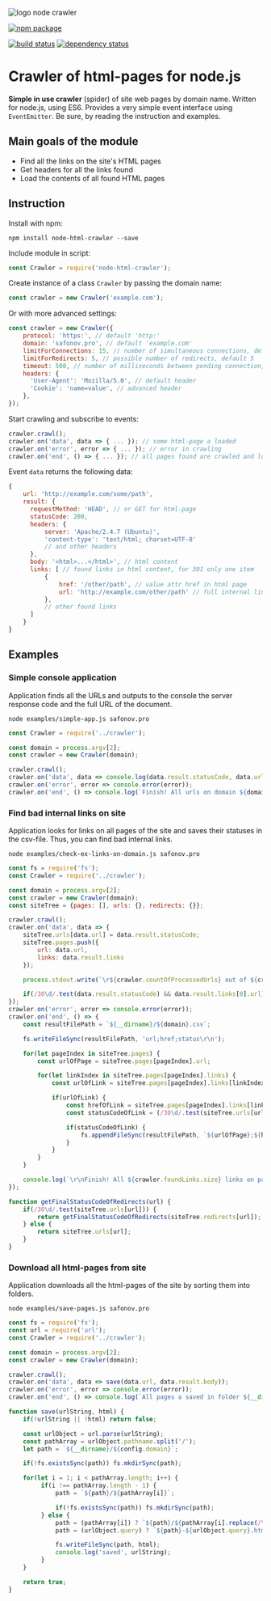 ![logo node crawler](./logo.png)


[![npm package](https://nodei.co/npm/node-html-crawler.png?downloads=true&downloadRank=true&stars=true)](https://www.npmjs.com/package/node-html-crawler)

[![build status](https://api.travis-ci.org/safonovpro/node-html-crawler.svg?branch=master)](https://travis-ci.org/safonovpro/node-html-crawler)
[![dependency status](https://david-dm.org/safonovpro/node-html-crawler/status.svg)](https://david-dm.org/safonovpro/node-html-crawler)

# Crawler of html-pages for node.js

**Simple in use crawler** (spider) of site web pages by domain name.
Written for node.js, using ES6.
Provides a very simple event interface using `EventEmitter`.
Be sure, by reading the instruction and examples.

## Main goals of the module

* Find all the links on the site's HTML pages
* Get headers for all the links found
* Load the contents of all found HTML pages

## Instruction

Install with npm:

    npm install node-html-crawler --save

Include module in script:

```js
const Crawler = require('node-html-crawler');
```

Create instance of a class `Crawler` by passing the domain name:

```js
const crawler = new Crawler('example.com');
```

Or with more advanced settings:

```js
const crawler = new Crawler({
    protocol: 'https:', // default 'http:'
    domain: 'safonov.pro', // default 'example.com'
    limitForConnections: 15, // number of simultaneous connections, default 10
    limitForRedirects: 5, // possible number of redirects, default 5
    timeout: 500, // number of milliseconds between pending connection, default 300
    headers: {
      'User-Agent': 'Mozilla/5.0', // default header
      'Cookie': 'name=value', // advanced header
    },
});
```

Start crawling and subscribe to events:

```js
crawler.crawl();
crawler.on('data', data => { ... }); // some html-page a loaded
crawler.on('error', error => { ... }); // error in crawling
crawler.on('end', () => { ... }); // all pages found are crawled and loaded
```
    
Event `data` returns the following data:

```js
{
    url: 'http://example.com/some/path',
    result: {
      requestMethod: 'HEAD', // or GET for html-page
      statusCode: 200,
      headers: {
          server: 'Apache/2.4.7 (Ubuntu)',
          'content-type': 'text/html; charset=UTF-8'
          // and other headers
      },
      body: '<html>...</html>', // html content
      links: [ // found links in html content, for 301 only one item
          {
              href: '/other/path', // value attr href in html page
              url: 'http://example.com/other/path' // full internal links, for external is false
          },
          // other found links
      ]
    }
}
```

## Examples

### Simple console application

Application finds all the URLs and outputs to the console the server response code and the full URL of the document.

    node examples/simple-app.js safonov.pro

```js
const Crawler = require('../crawler');

const domain = process.argv[2];
const crawler = new Crawler(domain);

crawler.crawl();
crawler.on('data', data => console.log(data.result.statusCode, data.url));
crawler.on('error', error => console.error(error));
crawler.on('end', () => console.log(`Finish! All urls on domain ${domain} a crawled!`));
```

### Find bad internal links on site

Application looks for links on all pages of the site and saves their statuses in the csv-file. Thus, you can find bad internal links.

    node examples/check-ex-links-on-domain.js safonov.pro

```js
const fs = require('fs');
const Crawler = require('../crawler');

const domain = process.argv[2];
const crawler = new Crawler(domain);
const siteTree = {pages: [], urls: {}, redirects: {}};

crawler.crawl();
crawler.on('data', data => {
    siteTree.urls[data.url] = data.result.statusCode;
    siteTree.pages.push({
        url: data.url,
        links: data.result.links
    });

    process.stdout.write(`\r${crawler.countOfProcessedUrls} out of ${crawler.foundLinks.size}`);

    if(/30\d/.test(data.result.statusCode) && data.result.links[0].url) siteTree.redirects[data.url] = data.result.links[0].url;
});
crawler.on('error', error => console.error(error));
crawler.on('end', () => {
    const resultFilePath = `${__dirname}/${domain}.csv`;

    fs.writeFileSync(resultFilePath, 'url;href;status\r\n');

    for(let pageIndex in siteTree.pages) {
        const urlOfPage = siteTree.pages[pageIndex].url;

        for(let linkIndex in siteTree.pages[pageIndex].links) {
            const urlOfLink = siteTree.pages[pageIndex].links[linkIndex].url;

            if(urlOfLink) {
                const hrefOfLink = siteTree.pages[pageIndex].links[linkIndex].href;
                const statusCodeOfLink = (/30\d/.test(siteTree.urls[urlOfLink])) ? getFinalStatusCodeOfRedirects(urlOfLink) : siteTree.urls[urlOfLink];

                if(statusCodeOfLink) {
                    fs.appendFileSync(resultFilePath, `${urlOfPage};${hrefOfLink};${statusCodeOfLink}\r\n`);
                }
            }
        }
    }

    console.log(`\r\nFinish! All ${crawler.foundLinks.size} links on pages on domain ${domain} a checked!`);
});

function getFinalStatusCodeOfRedirects(url) {
    if(/30\d/.test(siteTree.urls[url])) {
        return getFinalStatusCodeOfRedirects(siteTree.redirects[url]);
    } else {
        return siteTree.urls[url];
    }
}
```

### Download all html-pages from site

Application downloads all the html-pages of the site by sorting them into folders.

    node examples/save-pages.js safonov.pro

```js
const fs = require('fs');
const url = require('url');
const Crawler = require('../crawler');

const domain = process.argv[2];
const crawler = new Crawler(domain);

crawler.crawl();
crawler.on('data', data => save(data.url, data.result.body));
crawler.on('error', error => console.error(error));
crawler.on('end', () => console.log(`All pages a saved in folder ${__dirname}/${config.domain}!`));

function save(urlString, html) {
    if(!urlString || !html) return false;

    const urlObject = url.parse(urlString);
    const pathArray = urlObject.pathname.split('/');
    let path = `${__dirname}/${config.domain}`;

    if(!fs.existsSync(path)) fs.mkdirSync(path);

    for(let i = 1; i < pathArray.length; i++) {
         if(i !== pathArray.length - 1) {
             path = `${path}/${pathArray[i]}`;

             if(!fs.existsSync(path)) fs.mkdirSync(path);
         } else {
             path = (pathArray[i]) ? `${path}/${pathArray[i].replace(/\.html?$/,'')}`: `${path}/index`;
             path = (urlObject.query) ? `${path}-${urlObject.query}.html` : `${path}.html`;

             fs.writeFileSync(path, html);
             console.log('saved', urlString);
         }
    }

    return true;
}
```